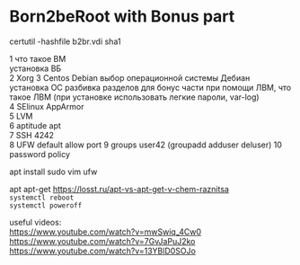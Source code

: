 # Born2beRoot with Bonus part  
  
certutil -hashfile b2br.vdi sha1   
  
1 что такое ВМ  
установка ВБ  
2 Xorg
3 Centos Debian  выбор операционной системы Дебиан  
установка ОС разбивка разделов для бонус части при помощи ЛВМ, что такое ЛВМ (при установке использовать легкие пароли, var-log)   
4 SElinux AppArmor  
5 LVM  
6 aptitude apt  
7 SSH 4242  
8 UFW default allow port
9 groups user42 (groupadd adduser deluser)
10 password policy  

apt install sudo vim ufw
  
apt apt-get https://losst.ru/apt-vs-apt-get-v-chem-raznitsa  
`systemctl reboot`  
`systemctl poweroff`  

useful videos:  
https://www.youtube.com/watch?v=mwSwiq_4Cw0  
https://www.youtube.com/watch?v=7GvJaPuJ2ko  
https://www.youtube.com/watch?v=13YBlD0SOJo

